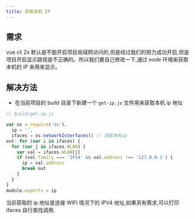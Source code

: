 ```yaml
---
title: 获取本机 IP
---
```


## 需求

vue cli 2x 默认是不能开启项目局域网访问的,但是经过我们的努力成功开启,但是项目开启显示路径是不正确的。所以我们要自己修改一下,通过 node 环境来获取本机的 IP 来用来显示。

## 解决方法

- 在当前项目的 build 目录下新建一个 `get-ip.js` 文件用来获取本机 ip 地址

```js
// build/get-ip.js

var os = require('os'),
  ip = '',
  ifaces = os.networkInterfaces() // 获取本机ip
out: for (var i in ifaces) {
  for (var j in ifaces.WLAN) {
    var val = ifaces.WLAN[j]
    if (val.family === 'IPv4' && val.address !== '127.0.0.1') {
      ip = val.address
      break out
    }
  }
}
module.exports = ip
```

当前获取的 ip 地址是连接 WIFI 情况下的 IPV4 地址,如果另有需求,可以打印 ifaces 自行查找调用.
